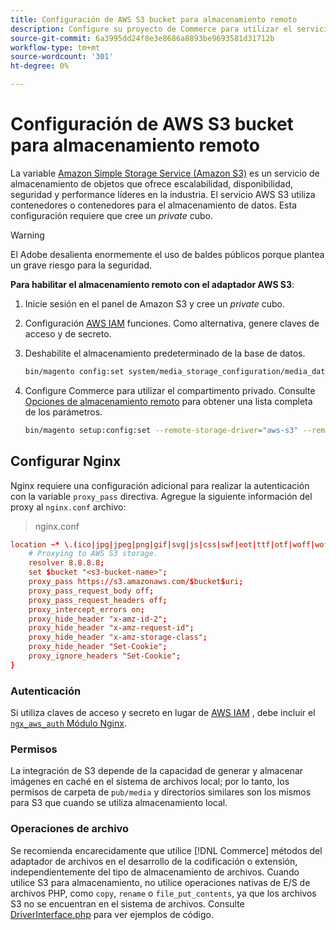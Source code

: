 ```yaml
---
title: Configuración de AWS S3 bucket para almacenamiento remoto
description: Configure su proyecto de Commerce para utilizar el servicio de almacenamiento AWS S3 para almacenamiento remoto.
source-git-commit: 6a3995dd24f8e3e8686a8893be9693581d31712b
workflow-type: tm+mt
source-wordcount: '301'
ht-degree: 0%

---
```


# Configuración de AWS S3 bucket para almacenamiento remoto

La variable [Amazon Simple Storage Service (Amazon S3)][AWS S3] es un servicio de almacenamiento de objetos que ofrece escalabilidad, disponibilidad, seguridad y performance líderes en la industria. El servicio AWS S3 utiliza contenedores o contenedores para el almacenamiento de datos. Esta configuración requiere que cree un _private_ cubo.

>[!WARNING]
>
>El Adobe desalienta enormemente el uso de baldes públicos porque plantea un grave riesgo para la seguridad.

**Para habilitar el almacenamiento remoto con el adaptador AWS S3**:

1. Inicie sesión en el panel de Amazon S3 y cree un _private_ cubo.

1. Configuración [AWS IAM] funciones. Como alternativa, genere claves de acceso y de secreto.

1. Deshabilite el almacenamiento predeterminado de la base de datos.

   ```bash
   bin/magento config:set system/media_storage_configuration/media_database 0
   ```

1. Configure Commerce para utilizar el compartimento privado. Consulte [Opciones de almacenamiento remoto](remote-storage.md#remote-storage-options) para obtener una lista completa de los parámetros.

   ```bash
   bin/magento setup:config:set --remote-storage-driver="aws-s3" --remote-storage-bucket="<bucket-name>" --remote-storage-region="<region-name>" --remote-storage-prefix="<optional-prefix>" --remote-storage-key=<optional-access-key> --remote-storage-secret=<optional-secret-key> -n
   ```

## Configurar Nginx

Nginx requiere una configuración adicional para realizar la autenticación con la variable `proxy_pass` directiva. Agregue la siguiente información del proxy al `nginx.conf` archivo:

>nginx.conf

```conf
location ~* \.(ico|jpg|jpeg|png|gif|svg|js|css|swf|eot|ttf|otf|woff|woff2)$ {
    # Proxying to AWS S3 storage.
    resolver 8.8.8.8;
    set $bucket "<s3-bucket-name>";
    proxy_pass https://s3.amazonaws.com/$bucket$uri;
    proxy_pass_request_body off;
    proxy_pass_request_headers off;
    proxy_intercept_errors on;
    proxy_hide_header "x-amz-id-2";
    proxy_hide_header "x-amz-request-id";
    proxy_hide_header "x-amz-storage-class";
    proxy_hide_header "Set-Cookie";
    proxy_ignore_headers "Set-Cookie";
}
```

### Autenticación

Si utiliza claves de acceso y secreto en lugar de [AWS IAM] , debe incluir el [`ngx_aws_auth` Módulo Nginx][ngx repo].

### Permisos

La integración de S3 depende de la capacidad de generar y almacenar imágenes en caché en el sistema de archivos local; por lo tanto, los permisos de carpeta de `pub/media` y directorios similares son los mismos para S3 que cuando se utiliza almacenamiento local.

### Operaciones de archivo

Se recomienda encarecidamente que utilice [!DNL Commerce] métodos del adaptador de archivos en el desarrollo de la codificación o extensión, independientemente del tipo de almacenamiento de archivos. Cuando utilice S3 para almacenamiento, no utilice operaciones nativas de E/S de archivos PHP, como `copy`, `rename` o `file_put_contents`, ya que los archivos S3 no se encuentran en el sistema de archivos. Consulte [DriverInterface.php] para ver ejemplos de código.

<!-- link definitions -->

[AWS S3]: https://aws.amazon.com/s3
[AWS IAM]: https://aws.amazon.com/iam/
[ngx repo]: https://github.com/anomalizer/ngx_aws_auth
[DriverInterface.php]: https://github.com/magento/magento2/blob/2.4-develop/lib/internal/Magento/Framework/Filesystem/DriverInterface.php#L18
